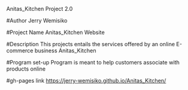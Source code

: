 Anitas_Kitchen
Project 2.0

#Author
Jerry Wemisiko

#Project Name
Anitas_Kitchen Website

#Description
This projects entails the services offered  by an online E-commerce business Anitas_Kitchen

#Program set-up
Program is meant to help customers associate with products online

#gh-pages link
https://jerry-wemisiko.github.io/Anitas_Kitchen/
